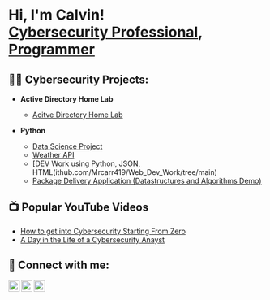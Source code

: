 <h1>Hi, I'm Calvin! <br/><a href="https://www.linkedin.com/in/calvin-carr/">Cybersecurity Professional</a>, <a href="https://github.com/joshmadakor1">Programmer</a> </h1>

<h2>👨‍💻 Cybersecurity Projects:</h2>

- <b> Active Directory Home Lab</b>
  - [Acitve Directory Home Lab](https://github.com/joshmadakor1/Algorithms-Practice)

- <b>Python</b>
  - [Data Science Project](https://github.com/Mrcarr419/Data-Science-with-Call-Of-Duty)
  - [Weather API](https://github.com/Mrcarr419/API/edit/main/Weather%20API)
  - [DEV Work using Python, JSON, HTML(ithub.com/Mrcarr419/Web_Dev_Work/tree/main)
  - [Package Delivery Application (Datastructures and Algorithms Demo)](https://github.com/joshmadakor1/Package-Delivery-Pathfinding-Algorithm)

<h2>📺 Popular YouTube Videos</h2>

- [How to get into Cybersecurity Starting From Zero](https://www.youtube.com/watch?v=a83ASGn_V_s)
- [A Day in the Life of a Cybersecurity Anayst](https://www.youtube.com/watch?v=uHy3oM7NnoU)

<h2> 🤳 Connect with me:</h2>

[<img align="left" alt="JoshMadakor | YouTube" width="22px" src="https://cdn.jsdelivr.net/npm/simple-icons@v3/icons/youtube.svg" />][youtube]
[<img align="left" alt="JoshMadakor | LinkedIn" width="22px" src="https://cdn.jsdelivr.net/npm/simple-icons@v3/icons/linkedin.svg" />][linkedin]
[<img align="left" alt="JoshMadakor | Instagram" width="22px" src="https://cdn.jsdelivr.net/npm/simple-icons@v3/icons/instagram.svg" />][instagram]


[youtube]: https://www.youtube.com/c/joshmadakor
[instagram]: https://www.instagram.com/mr_calvin2u
[linkedin]: https://linkedin.com/in/calvin_carr

<!--
**joshmadakor1/joshmadakor1** is a ✨ _special_ ✨ repository because its `README.md` (this file) appears on your GitHub profile.

Here are some ideas to get you started:

- 🔭 I’m currently working on ...
- 🌱 I’m currently learning ...
- 👯 I’m looking to collaborate on ...
- 🤔 I’m looking for help with ...
- 💬 Ask me about ...
- 📫 How to reach me: ...
- 😄 Pronouns: ...
- ⚡ Fun fact: ...
-->
